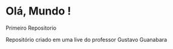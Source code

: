 # Olá, Mundo !
 
 Primeiro Repositorio 

 Repositório criado em uma live do professor Gustavo Guanabara
